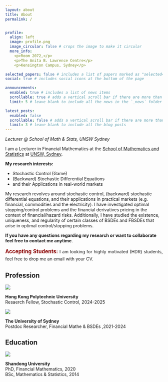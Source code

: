 ```yaml
---
layout: about
title: About
permalink: /


profile:
  align: left
  image: profile.png
  image_circular: false # crops the image to make it circular
  more_info: 
    <p>Room 2072,</p>
    <p>The Anita B. Lawrence Centre</p>
    <p>Kensington Campus, Sydney</p>

selected_papers: false # includes a list of papers marked as "selected={true}"
social: true # includes social icons at the bottom of the page

announcements:
  enabled: true # includes a list of news items
  scrollable: true # adds a vertical scroll bar if there are more than 3 news items
  limit: 5 # leave blank to include all the news in the `_news` folder

latest_posts:
  enabled: false
  scrollable: false # adds a vertical scroll bar if there are more than 3 new posts items
  limit: 3 # leave blank to include all the blog posts
---
```

*Lecturer @ School of Math & Stats, UNSW Sydney*

I am a Lecturer in Financial Mathematics at the [School of Mathematics and Statistics](https://www.unsw.edu.au/science/our-schools/maths) at [UNSW, Sydney](https://www.unsw.edu.au/). 

**My research interests:**
- Stochastic Control (Game)
- (Backward) Stochastic Differential Equations
- and their Applications in real-world markets

My research revolves around stochastic control, (backward) stochastic differential equations, and their applications in practical markets (e.g. financial, commodities and the electricity). I have investigated optimal stopping/control problems and the financial derivatives pricing in the context of financial/hazard risks. Additionally, I have studied the existence, uniqueness, and regularity of certain classes of BSDEs and FBSDEs that arise in optimal control/stopping problems.


**If you have any questions regarding my research or want to collaborate feel free to contact me anytime**.

 <p style="text-align: justify; line-height: 1.5;">
            <strong style="color:#8B0000; font-size:120%;">Accepting Students:</strong> I am looking for highly motivated (HDR) students, feel free to drop me an email with your CV. <br>
            <!-- <span class="dot">&#8226;</span> We are recruiting a Postdoc working on <strong>Generative AI</strong>, here is <strong><a href="https://elxw.fa.em3.oraclecloud.com/hcmUI/CandidateExperience/en/sites/CX_1001/job/11287">the link</a></strong> for more details. Happy to chat via email. -->
        </p>

<div class="education">
<h2>Profession</h2>


<img class="eduimg" src="Polyu.webp"/>
<p class="edutext"><b> Hong Kong Polytechnic University </b><br> Resaerch Fellow, Stochastic Control, 2024-2025 </p>

<img class="eduimg" src="USYD.webp">
<p class="edutext"><b> The University of Sydney </b><br> Postdoc Researcher, Financial Mathe & BSDEs ,2021-2024 </p>
</div>


<div class="education">
<h2>Education</h2>

<img class="eduimg" src="Sdu.webp"/>
<p class="edutext"><b> Shandong University</b><br> PhD, Financial Mathematics, 2020 <br>BSc, Mathematics & Statistics, 2014 </p>


</div>




<!-- Write your biography here. Tell the world about yourself. Link to your favorite [subreddit](http://reddit.com). You can put a picture in, too. The code is already in, just name your picture `prof_pic.jpg` and put it in the `img/` folder.

Put your address / P.O. box / other info right below your picture. You can also disable any of these elements by editing `profile` property of the YAML header of your `_pages/about.md`. Edit `_bibliography/papers.bib` and Jekyll will render your [publications page](/al-folio/publications/) automatically.

Link to your social media connections, too. This theme is set up to use [Font Awesome icons](https://fontawesome.com/) and [Academicons](https://jpswalsh.github.io/academicons/), like the ones below. Add your Facebook, Twitter, LinkedIn, Google Scholar, or just disable all of them. -->

